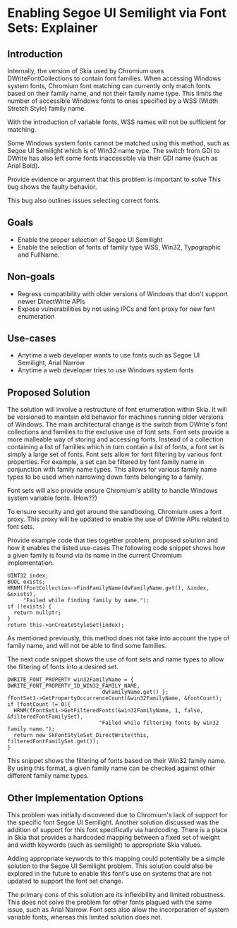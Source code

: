# Enabling Segoe UI Semilight via Font Sets: Explainer
## Introduction
Internally, the version of Skia used by Chromium uses DWriteFontCollections to contain font families.  When accessing Windows system fonts, Chromium font matching can currently only match fonts based on their family name, and not their family name type. This limits the number of accessible Windows fonts to ones specified by a WSS (Width Stretch Style) family name. 

With the introduction of variable fonts, WSS names will not be sufficient for matching. 

Some Windows system fonts cannot be matched using this method, such as Segoe UI Semilight which is of Win32 name type. The switch from GDI to DWrite has also left some fonts inaccessible via their GDI name (such as Arial Bold). 

Provide evidence or argument that this problem is important to solve
This bug shows the faulty behavior.

This bug also outlines issues selecting correct fonts.

## Goals
  - Enable the proper selection of Segoe UI Semilight 
  - Enable the selection of fonts of family type WSS, Win32, Typographic and FullName.

## Non-goals
  - Regress compatibility with older versions of Windows that don't support newer DirectWrite APIs
  - Expose vulnerabilities by not using IPCs and font proxy for new font enumeration
	
## Use-cases
  - Anytime a web developer wants to use fonts such as Segoe UI Semilight, Arial Narrow
  - Anytime a web developer tries to use Windows system fonts
	
## Proposed Solution
The solution will involve a restructure of font enumeration within Skia. It will be versioned to maintain old behavior for machines running older versions of Windows. 
The main architectural change is the switch from DWrite's font collections and families to the exclusive use of font sets. Font sets provide a more malleable way of storing and accessing fonts. Instead of a collection containing a list of families which in turn contain a list of fonts, a font set is simply a large set of fonts. Font sets allow for font filtering by various font properties. For example, a set can be filtered by font family name in conjunction with family name types. This allows for various family name types to be used when narrowing down fonts belonging to a family.

Font sets will also provide ensure Chromium's ability to handle Windows system variable fonts. (How??)

To ensure security and get around the sandboxing, Chromium uses a font proxy. This proxy will be updated to enable the use of DWrite APIs related to font sets. 

Provide example code that ties together problem, proposed solution and how it enables the listed use-cases
The following code snippet shows how a given family is found via its name in the current Chromium implementation.

```
UINT32 index;
BOOL exists;
HRNM(fFontCollection->FindFamilyName(dwFamilyName.get(), &index, &exists),
     "Failed while finding family by name.");
if (!exists) {
  return nullptr;
}
return this->onCreateStyleSet(index);
```

As mentioned previously, this method does not take into account the type of family name, and will not be able to find some families.

The next code snippet shows the use of font sets and name types to allow the filtering of fonts into a desired set. 

```
DWRITE_FONT_PROPERTY win32FamilyName = { DWRITE_FONT_PROPERTY_ID_WIN32_FAMILY_NAME, 
							  dwFamilyName.get() };
fFontSet1->GetPropertyOccurrenceCount(&win32FamilyName, &fontCount);
if (fontCount != 0){
  HRNM(fFontSet1->GetFilteredFonts(&win32FamilyName, 1, false, &filteredFontFamilySet),
                             "Failed while filtering fonts by win32 family name.");
  return new SkFontStyleSet_DirectWrite(this, filteredFontFamilySet.get());
}
```

This snippet shows the filtering of fonts based on their Win32 family name. By using this format, a given family name can be checked against other different family name types.

## Other Implementation Options
This problem was initially discovered due to Chromium's lack of support for the specific font Segoe UI Semilight. Another solution discussed was the addition of support for this font specifically via hardcoding. There is a place in Skia that provides a hardcoded mapping between a fixed set of weight and width keywords (such as semilight) to appropriate Skia values. 

Adding appropriate keywords to this mapping could potentially be a simple solution to the Segoe UI Semilight problem. This solution could also be explored in the future to enable this font's use on systems that are not updated to support the font set change.

The primary cons of this solution are its inflexibility and limited robustness. This does not solve the problem for other fonts plagued with the same issue, such as Arial Narrow. Font sets also allow the incorporation of system variable fonts, whereas this limited solution does not.

